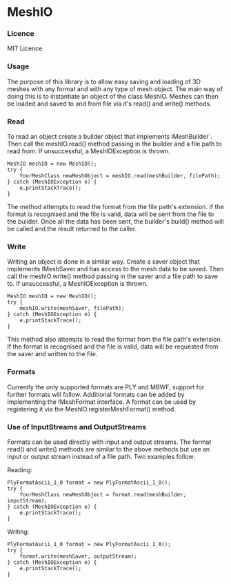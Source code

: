 # MeshIO
<h3>Licence</h3>
MIT Licence


<h3>Usage</h3>
The purpose of this library is to allow easy saving and loading of 3D meshes with any format and with any type of mesh object. The main way of doing this is to instantiate an object of the class MeshIO. Meshes can then be loaded and saved to and from file via it's read() and write() methods.


<h3>Read</h3>
To read an object create a builder object that implements IMeshBuilder`<YourMeshClass`>. Then call the meshIO.read() method passing in the builder and a file path to read from. If unsuccessful, a MeshIOException is thrown.

    MeshIO meshIO = new MeshIO();
    try {
        YourMeshClass newMeshObject = meshIO.read(meshBuilder, filePath);
    } catch (MeshIOException e) {
        e.printStackTrace();
    }

The method attempts to read the format from the file path's extension. If the format is recognised and the file is valid, data will be sent from the file to the builder. Once all the data has been sent, the builder's build() method will be called and the result returned to the caller.


<h3>Write</h3>
Writing an object is done in a similar way. Create a saver object that implements IMeshSaver and has access to the mesh data to be saved. Then call the meshIO.write() method passing in the saver and a file path to save to. If unsuccessful, a MeshIOException is thrown.

    MeshIO meshIO = new MeshIO();
    try {
        meshIO.write(meshSaver, filePath);
    } catch (MeshIOException e) {
        e.printStackTrace();
    }

This method also attempts to read the format from the file path's extension. If the format is recognised and the file is valid, data will be requested from the saver and written to the file.


<h3>Formats</h3>
Currently the only supported formats are PLY and MBWF, support for further formats will follow. Additional formats can be added by implementing the IMeshFormat interface. A format can be used by registering it via the MeshIO.registerMeshFormat() method.


<h3>Use of InputStreams and OutputStreams</h3>
Formats can be used directly with input and output streams. The format read() and write() methods are similar to the above methods but use an input or output stream instead of a file path. Two examples follow:

Reading:

    PlyFormatAscii_1_0 format = new PlyFormatAscii_1_0();
    try {
        YourMeshClass newMeshObject = format.read(meshBuilder, inputStream);
    } catch (MeshIOException e) {
        e.printStackTrace();
    }

Writing:

    PlyFormatAscii_1_0 format = new PlyFormatAscii_1_0();
    try {
        format.write(meshSaver, outputStream);
    } catch (MeshIOException e) {
        e.printStackTrace();
    }
